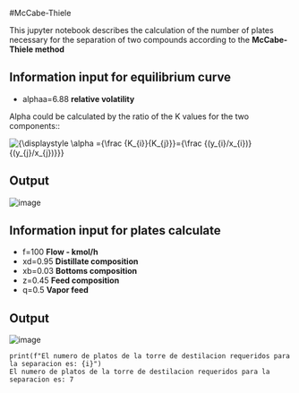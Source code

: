 #McCabe-Thiele

This jupyter notebook describes the calculation of the number of plates necessary for the separation of two compounds according to the **McCabe-Thiele method**

## Information input for equilibrium curve
- alphaa=6.88 **relative volatility**

Alpha could be calculated by the ratio of the  K  values for the two components::

![{\displaystyle \alpha ={\frac {K_{i}}{K_{j}}}={\frac {(y_{i}/x_{i})}{(y_{j}/x_{j})}}}](https://wikimedia.org/api/rest_v1/media/math/render/svg/7b199a28763c6492c2c9d071bf148faf21689bd9)
## Output
![image](https://user-images.githubusercontent.com/99058835/223166379-d90e9510-a65a-4cec-89be-398c06084322.png)

## Information input for plates calculate
- f=100   **Flow - kmol/h**
- xd=0.95 **Distillate composition**
- xb=0.03 **Bottoms composition**
- z=0.45  **Feed composition**
- q=0.5   **Vapor feed**

## Output
![image](https://user-images.githubusercontent.com/99058835/223165423-6dc9c884-9334-4ed3-beb2-6f7e6ca9fcc9.png)
```
print(f"El numero de platos de la torre de destilacion requeridos para la separacion es: {i}")
El numero de platos de la torre de destilacion requeridos para la separacion es: 7
```
